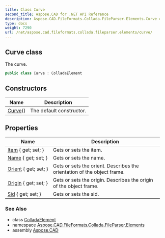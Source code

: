 ```yaml
---
title: Class Curve
second_title: Aspose.CAD for .NET API Reference
description: Aspose.CAD.FileFormats.Collada.FileParser.Elements.Curve class. The curve
type: docs
weight: 7290
url: /net/aspose.cad.fileformats.collada.fileparser.elements/curve/
---
```

## Curve class

The curve.

```csharp
public class Curve : ColladaElement
```

## Constructors

| Name | Description |
| --- | --- |
| [Curve](curve/)() | The default constructor. |

## Properties

| Name | Description |
| --- | --- |
| [Item](../../aspose.cad.fileformats.collada.fileparser.elements/curve/item/) { get; set; } | Gets or sets the item. |
| [Name](../../aspose.cad.fileformats.collada.fileparser.elements/curve/name/) { get; set; } | Gets or sets the name. |
| [Orient](../../aspose.cad.fileformats.collada.fileparser.elements/curve/orient/) { get; set; } | Gets or sets the orient. Describes the orientation of the object frame. |
| [Origin](../../aspose.cad.fileformats.collada.fileparser.elements/curve/origin/) { get; set; } | Gets or sets the origin. Describes the origin of the object frame. |
| [Sid](../../aspose.cad.fileformats.collada.fileparser.elements/curve/sid/) { get; set; } | Gets or sets the sid. |

### See Also

* class [ColladaElement](../colladaelement/)
* namespace [Aspose.CAD.FileFormats.Collada.FileParser.Elements](../../aspose.cad.fileformats.collada.fileparser.elements/)
* assembly [Aspose.CAD](../../)



